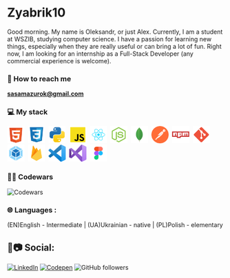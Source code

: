 # Zyabrik10

Good morning. My name is Oleksandr, or just Alex. Currently, I am a student at WSZIB, studying computer science. I have a passion for learning new things, especially when they are really useful or can bring a lot of fun. Right now, I am looking for an internship as a Full-Stack Developer (any commercial experience is welcome).

### 📱 How to reach me

<a href="mailto:sasamazurok@gmail.com">**sasamazurok@gmail.com**</a>

### 💻 My stack

<div>
  <img src="./img/html.svg" title="HTML5" alt="HTML5" width="40" height="40"/> 
  <img src="./img/css.svg"  title="CSS3" alt="CSS3" width="40" height="40"/> 
  <img src="./img/python.svg"  title="PYTHON" alt="PYTHON" width="40" height="40"/> 
  <img src="./img/js.svg"  title="JS" alt="JS" width="40" height="40"/> 
  <img src="./img/react.svg"  title="React" alt="React" width="40" height="40"/> 
  <img src="./img/nodejs.svg"  title="Node.js" alt="Node.js" width="40" height="40"/> 
  <img src="./img/mongodb.svg" title="MongoDB" alt="MongoDB" width="40" height="40"/> 
  <img src="./img/postman.svg" title="Postman" alt="Postman" width="40" height="40"/> 
  <img src="./img/npm.svg" title="Npm" alt="Npm" width="40" height="40"/> 
  <img src="./img/git.svg" title="Git" alt="Git" width="40" height="40"/> 
  <img src="./img/webpack.svg" title="Webpack" alt="Webpack" width="40" height="40"/> 
  <img src="./img/firebase.svg" title="Firebase" alt="Firebase" width="40" height="40"/> 
  <img src="./img/vscode.svg" title="Visual Studio Code" alt="Visual Studio Code" width="40" height="40"/> 
  <img src="./img/vs.svg" title="Visual Studio" alt="Visual Studio" width="40" height="40"/> 
  <img src="./img/figma.svg" title="Figma" alt="Figma" width="40" height="40"/> 
</div>

### 👨‍💻 Codewars

![Codewars](https://www.codewars.com/users/Zyabrik10/badges/large)

### 🌐 **Languages** :

(EN)English - Intermediate | (UA)Ukrainian - native | (PL)Polish - elementary

## 📔📷 **Social**:

[![LinkedIn](https://img.shields.io/badge/LinkedIn-%230077B5.svg?logo=linkedin&logoColor=white)](https://www.linkedin.com/in/alexander-mazurok-jfd/) [![Codepen](https://img.shields.io/badge/codepen-black)](https://codepen.io/Zyabrik10) ![GitHub followers](https://img.shields.io/github/followers/3)
